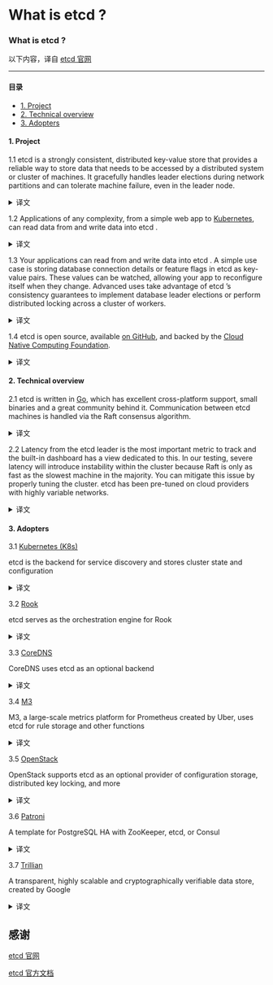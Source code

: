 # What is etcd ?

### What is etcd ? 

以下内容，译自 [etcd 官网](https://etcd.io/)

--- 

#### 目录

- [1. Project](#1-Project)
- [2. Technical overview](#2-Technical-overview)
- [3. Adopters](#3-Adopters)


#### 1. Project

1.1 etcd is a strongly consistent, distributed key-value store 
that provides a reliable way to store data 
that needs to be accessed by a distributed system or cluster of machines. 
It gracefully handles leader elections during network partitions and can tolerate machine failure, even in the leader node.

<details>
<summary>译文</summary>

etcd 是一个强一致的的分布式 键-值 存储，它提供了一种可靠的方式来存储需要由分布式系统机器或集群访问的数据
它优雅地处理网络分区期间的领导者选举，并且可以容忍机器故障，即使在领导者节点中也是如此。

</details>


1.2 Applications of any complexity, from a simple web app to [Kubernetes](https://kubernetes.io/), can read data from and write data into etcd .

<details>
<summary>译文</summary>

从简单的 Web应用程序 到 Kubernetes，任何复杂的应用程序都可以读取数据并将数据写入 etcd 。

</details>

1.3 Your applications can read from and write data into etcd . 
A simple use case is storing database connection details or feature flags in etcd as key-value pairs. 
These values can be watched, allowing your app to reconfigure itself when they change. 
Advanced uses take advantage of etcd ’s consistency guarantees 
to implement database leader elections or perform distributed locking across a cluster of workers.

<details>
<summary>译文</summary>

您的应用程序可以读取和写入 etcd 中的数据。
一个简单的用例是将 etcd 中的数据库连接详细信息或功能标记存储为键值对。可以监视这些值，允许您的应用在更改时重新配置。
高级用法利用 etcd 的一致性保证来实现数据库领导者选举或跨工作集群执行分布式锁定。

</details>

1.4 etcd is open source, available [on GitHub](https://github.com/etcd-io/etcd), and backed by the [Cloud Native Computing Foundation](https://www.cncf.io/).

<details>
<summary>译文</summary>

etcd 是开源的，可以在 GitHub 上获得，并由 Cloud Native Computing Foundation 支持。

</details>

#### 2. Technical overview

2.1 etcd is written in [Go](https://golang.org/), which has excellent cross-platform support, small binaries and a great community behind it. 
Communication between etcd machines is handled via the Raft consensus algorithm.

<details>
<summary>译文</summary>

etcd 是用 Go 编写的，它具有出色的跨平台支持，小型二进制文件和背后的优秀社区。
etcd 机器之间的通信通过 Raft 一致性算法处理。

</details>

2.2 Latency from the etcd leader is the most important metric 
to track and the built-in dashboard has a view dedicated to this. 
In our testing, severe latency will introduce instability within the cluster 
because Raft is only as fast as the slowest machine in the majority. 
You can mitigate this issue by properly tuning the cluster. 
etcd has been pre-tuned on cloud providers with highly variable networks.

<details>
<summary>译文</summary>

来自 etcd 领导者的延迟是最重要的跟踪指标，内置仪表板具有专用于此的视图。
在我们的测试中，严重的延迟会在集群内引入不稳定性，因为 Raft 的速度与大多数机器中的最慢机器一样快（/因为Raft只有大多数机器中最慢的机器速度）。
您可以通过正确调整集群来缓解此问题。etcd 已经在具有高度可变网络的云提供商上进行了预调整。

</details>

#### 3. Adopters

3.1 [Kubernetes (K8s)](https://kubernetes.io/)

etcd is the backend for service discovery and stores cluster state and configuration

<details>
<summary>译文</summary>

etcd 是服务发现的后端，存储集群状态和配置

</details>

3.2 [Rook](https://rook.io/)

etcd serves as the orchestration engine for Rook

<details>
<summary>译文</summary>

etcd 作为 Rook 的编排引擎

</details>

3.3 [CoreDNS](https://coredns.io/)

CoreDNS uses etcd as an optional backend

<details>
<summary>译文</summary>

CoreDNS 使用 etcd 作为可选后端

</details>


3.4 [M3](https://eng.uber.com/m3/)

M3, a large-scale metrics platform for Prometheus created by Uber, uses etcd for rule storage and other functions

<details>
<summary>译文</summary>

M3 是 Uber 创建的 Prometheus 大型指标平台，使用 etcd 进行规则存储和其他功能

</details>

3.5 [OpenStack](https://www.openstack.org/)

OpenStack supports etcd as an optional provider of configuration storage, distributed key locking, and more

<details>
<summary>译文</summary>

OpenStack 支持 etcd 作为配置存储，分布式密钥锁定等的可选提供者

</details>

3.6 [Patroni](https://github.com/zalando/patroni)

A template for PostgreSQL HA with ZooKeeper, etcd, or Consul

<details>
<summary>译文</summary>

带有ZooKeeper，etcd 或 Consul 的 PostgreSQL HA模板

</details>

3.7 [Trillian](https://github.com/google/trillian/)

A transparent, highly scalable and cryptographically verifiable data store, created by Google

<details>
<summary>译文</summary>

由 Google 创建的透明，高度可扩展且可加密验证的数据存储

</details>

## 感谢

[etcd 官网](https://etcd.io/)

[etcd 官方文档](https://etcd.io/docs/v3.3.12/)
